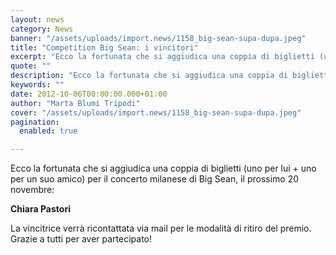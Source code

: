 ```yaml
---
layout: news
category: News
banner: "/assets/uploads/import.news/1158_big-sean-supa-dupa.jpeg"
title: "Competition Big Sean: i vincitori"
excerpt: "Ecco la fortunata che si aggiudica una coppia di biglietti (uno per lui + uno per un suo amico) per il concerto milanese di Big Sean, il prossimo 20 novembre: Chiara Pastori La vincitrice verrà ricontattata via mail per le modalità di ritiro del premio. Grazie a tutti per aver partecipato!"
quote: ""
description: "Ecco la fortunata che si aggiudica una coppia di biglietti (uno per lui + uno per un suo amico) per il concerto milanese di Big Sean, il prossimo 20 novembre: Chiara Pastori La vincitrice verrà ricontattata via mail per le modalità di ritiro del premio. Grazie a tutti per aver partecipato!"
keywords: ""
date: 2012-10-06T00:00:00.000+01:00
author: "Marta Blumi Tripodi"
cover: "/assets/uploads/import.news/1158_big-sean-supa-dupa.jpeg"
pagination:
  enabled: true

---
```


Ecco la fortunata che si aggiudica una coppia di biglietti (uno per lui + uno per un suo amico) per il concerto milanese di Big Sean, il prossimo 20 novembre:

**Chiara Pastori**

La vincitrice verrà ricontattata via mail per le modalità di ritiro del premio. Grazie a tutti per aver partecipato!